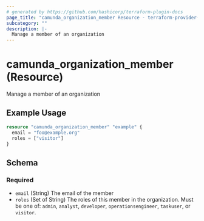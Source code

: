 ```yaml
---
# generated by https://github.com/hashicorp/terraform-plugin-docs
page_title: "camunda_organization_member Resource - terraform-provider-camunda"
subcategory: ""
description: |-
  Manage a member of an organization
---
```


# camunda_organization_member (Resource)

Manage a member of an organization

## Example Usage

```terraform
resource "camunda_organization_member" "example" {
  email = "foo@example.org"
  roles = ["visitor"]
}
```

<!-- schema generated by tfplugindocs -->
## Schema

### Required

- `email` (String) The email of the member
- `roles` (Set of String) The roles of this member in the organization. Must be one of: `admin`, `analyst`, `developer`, `operationsengineer`, `taskuser`, or `visitor`.
